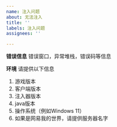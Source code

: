```yaml
---
name: 注入问题
about: 无法注入
title: ''
labels: 注入问题
assignees: ''

---
```


**错误信息**
错误窗口，异常堆栈，错误码等信息

**环境**
请提供以下信息
1. 游戏版本
2. 客户端版本
3. 注入器版本
4. java版本
5. 操作系统（例如Windows 11）
6. 如果是网易我的世界，请提供服务器名字

